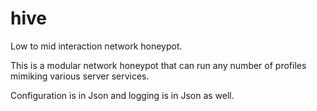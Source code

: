 # hive
Low to mid interaction network honeypot.  

This is a modular network honeypot that can run any number of profiles mimiking various server services.  

Configuration is in Json and logging is in Json as well.